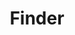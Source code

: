 ---
layout: frontend-template-index-documentation
sectionKey: Frontend templates
eleventyNavigation:
  parent: Frontend templates
title: Finder
description: A Finder is a scoped search on a single dataset with filters to modify the results.
figmaLink: 
howItWorks:
  "### What is a finder

  Depending on context, \"finder\" can mean:

  - The \"finder pattern\"
  
  - The \"finder technology\", ie. a product used to generate finders using content-store and finder-frontend)
  
  - A specific finder including the content it exposes is sometimes called a \"finder\" by editors

  ### What does a finder do?

  Finders allow users to easily browse a comprehensive library of similarly formatted specialist documents relating to a particular topic.


  Finders help users find a specific document, or set of documents, within a topic.


  Finders also help users who need to know when a document is published or updated relating to a specific topic or subtopic."
examples:
  0:
    title: "Case studies: Real-life examples of government activity"
    link: https://www.gov.uk/government/case-studies
  1:
    title: Departments, agencies and public bodies
    link: https://www.gov.uk/government/organisations
  2:
    title: Groups
    link: https://www.gov.uk/government/groups
  3:
    title: Contact HM Revenue & Customs
    link: https://www.gov.uk/government/organisations/hm-revenue-customs/contact
  4:
    title: All ministers and senior officials on GOV.UK
    link: https://www.gov.uk/government/people
  5:
    title: Search
    link: https://www.gov.uk/search/all
  6:
    title: "AAIB: Air Accidents Investigation Branch reports"
    link: https://www.gov.uk/aaib-reports
  7:
    title: Statistical data sets
    link: https://www.gov.uk/government/statistical-data-sets
  8:
    title: Guidance and regulation
    link: https://www.gov.uk/search/guidance-and-regulation
  9:
    title: Topical Events
    link: https://www.gov.uk/government/topical-events
  10:
    title: Worldwide organisations
    link: https://www.gov.uk/world/organisations
contentDataLink: https://content-data.publishing.service.gov.uk/content?submitted=true&date_range=past-30-days&search_term=&document_type=finder&organisation_id=all
insights:
  0:
    title:
    link:
    description:
    date:
issues:
  0:
    title:
    link:
issueLink:
---